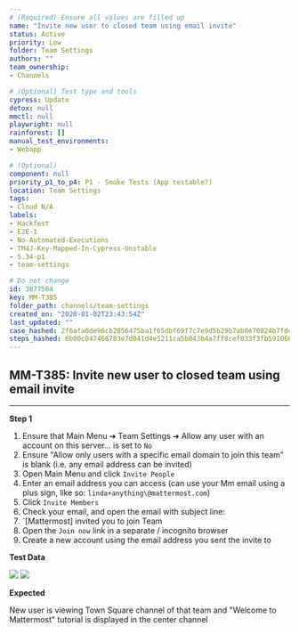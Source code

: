```yaml
---
# (Required) Ensure all values are filled up
name: "Invite new user to closed team using email invite"
status: Active
priority: Low
folder: Team Settings
authors: ""
team_ownership: 
- Channels

# (Optional) Test type and tools
cypress: Update
detox: null
mmctl: null
playwright: null
rainforest: []
manual_test_environments: 
- Webapp

# (Optional)
component: null
priority_p1_to_p4: P1 - Smoke Tests (App testable?)
location: Team Settings
tags: 
- Cloud N/A
labels: 
- Hackfest
- E2E-1
- No-Automated-Executions
- TM4J-Key-Mapped-In-Cypress-Unstable
- 5.34-p1
- team-settings

# Do not change
id: 3877564
key: MM-T385
folder_path: channels/team-settings
created_on: "2020-01-02T23:43:54Z"
last_updated: ""
case_hashed: 2f6afa0de96cb2856475ba1f65dbf69f7c7e9d5b29b7ab0e70824b7fdc0d154d28a4253141b2148d3c7d40b16197a7a4
steps_hashed: 6b00c047466783e7d841d4e5211ca5b043b4a7ff8cef033f3fb5910668df17e7f191438bc63facbef32fa2f6f9251435
---
```


## MM-T385: Invite new user to closed team using email invite

---

**Step 1**

1. Ensure that Main Menu ➜ Team Settings ➜ Allow any user with an account on this server... is set to `No`
2. Ensure "Allow only users with a specific email domain to join this team" is blank (i.e. any email address can be invited)
3. Open Main Menu and click `Invite People`
4. Enter an email address you can access (can use your Mm email using a plus sign, like so: `linda+anything\@mattermost.com`)
5. Click `Invite Members`
6. Check your email, and open the email with subject line:
7. \`\[Mattermost] invited you to join Team
8. Open the `Join now` link in a separate / incognito browser
9. Create a new account using the email address you sent the invite to

**Test Data**

![](https://smartbear-tm4j-prod-us-west-2-attachment-rich-text.s3.us-west-2.amazonaws.com/embedded-f3277290f945470c4add5d21ef3dc7ca7b74388fc7152bfb6b99ae58c66a95a8-1616444907341-Screen+Shot+2021-03-22+at+4.27.54+PM.png) ![](https://smartbear-tm4j-prod-us-west-2-attachment-rich-text.s3.us-west-2.amazonaws.com/embedded-f3277290f945470c4add5d21ef3dc7ca7b74388fc7152bfb6b99ae58c66a95a8-1579118985721-2020-01-15_15-07-48.png)

**Expected**

New user is viewing Town Square channel of that team and "Welcome to Mattermost" tutorial is displayed in the center channel
